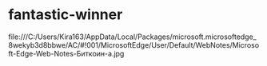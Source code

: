 # fantastic-winner
file:///C:/Users/Kira163/AppData/Local/Packages/microsoft.microsoftedge_8wekyb3d8bbwe/AC/#!001/MicrosoftEdge/User/Default/WebNotes/Microsoft-Edge-Web-Notes-Биткоин-а.jpg
